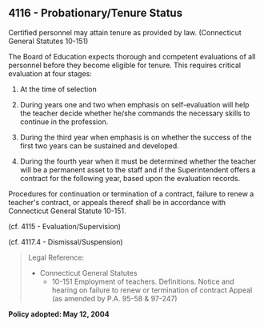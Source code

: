 ## 4116 - Probationary/Tenure Status

Certified personnel may attain tenure as provided by law. (Connecticut General Statutes 10-151)

The Board of Education expects thorough and competent evaluations of all personnel before they become eligible for tenure. This requires critical evaluation at four stages:

1.  At the time of selection

2.  During years one and two when emphasis on self-evaluation will help the teacher decide whether he/she commands the necessary skills to continue in the profession.

3.  During the third year when emphasis is on whether the success of the first two years can be sustained and developed.

4.  During the fourth year when it must be determined whether the teacher will be a permanent asset to the staff and if the Superintendent offers a contract for the following year, based upon the evaluation records.

Procedures for continuation or termination of a contract, failure to renew a teacher's contract, or appeals thereof shall be in accordance with Connecticut General Statute 10-151.

(cf. 4115 - Evaluation/Supervision)

(cf. 4117.4 - Dismissal/Suspension)

> Legal Reference: 
> 
> * Connecticut General Statutes
>   * 10-151 Employment of teachers. Definitions. Notice and hearing on failure to renew or termination of contract Appeal (as amended by P.A. 95-58 & 97-247)

**Policy adopted:   May 12, 2004**

